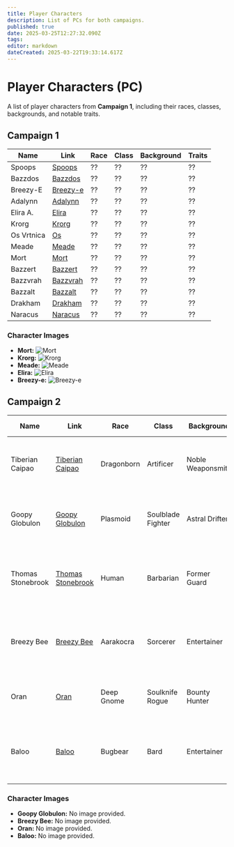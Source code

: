 ```yaml
---
title: Player Characters
description: List of PCs for both campaigns.
published: true
date: 2025-03-25T12:27:32.090Z
tags: 
editor: markdown
dateCreated: 2025-03-22T19:33:14.617Z
---
```


# Player Characters (PC)

A list of player characters from **Campaign 1**, including their races, classes, backgrounds, and notable traits.

## **Campaign 1**  

| Name        | Link                              | Race | Class | Background | Traits |
|------------|----------------------------------|------|-------|------------|--------|
| Spoops     | [Spoops](/characters/spoops)     | ??   | ??    | ??         | ??     |
| Bazzdos    | [Bazzdos](/characters/bazzdos)   | ??   | ??    | ??         | ??     |
| Breezy-E   | [Breezy-e](/characters/breezy)   | ??   | ??    | ??         | ??     |
| Adalynn    | [Adalynn](/characters/adalynn)   | ??   | ??    | ??         | ??     |
| Elira A.   | [Elira](/characters/elira)       | ??   | ??    | ??         | ??     |
| Krorg      | [Krorg](/characters/krorg)       | ??   | ??    | ??         | ??     |
| Os Vrtnica | [Os](/characters/os)             | ??   | ??    | ??         | ??     |
| Meade      | [Meade](/characters/meade)       | ??   | ??    | ??         | ??     |
| Mort       | [Mort](/characters/mort)         | ??   | ??    | ??         | ??     |
| Bazzert    | [Bazzert](/characters/bazzert)   | ??   | ??    | ??         | ??     |
| Bazzvrah   | [Bazzvrah](/characters/bazzvrah) | ??   | ??    | ??         | ??     |
| Bazzalt    | [Bazzalt](/characters/bazzalt)   | ??   | ??    | ??         | ??     |
| Drakham    | [Drakham](/characters/drakham)   | ??   | ??    | ??         | ??     |
| Naracus    | [Naracus](/characters/naracus)   | ??   | ??    | ??         | ??     |


### **Character Images**  
- **Mort:** ![Mort](mort/m.webp)  
- **Krorg:** ![Krorg](krorg/krorg.png)  
- **Meade:** ![Meade](other/meade.webp)  
- **Elira:** ![Elira](elira/elira.webp)  
- **Breezy-e:** ![Breezy-e](breezy/breezy.webp)  


## **Campaign 2**  


| Name              | Link                                       | Race       | Class             | Background       | Notable Traits                                      |  
|-------------------|--------------------------------------------|------------|-------------------|------------------|---------------------------------------------------|  
| Tiberian Caipao   | [Tiberian Caipao](/characters/tiberian-caipao) | Dragonborn | Artificer         | Noble Weaponsmith | Ambitious, resourceful, haunted by his past, gambling addiction. |  
| Goopy Globulon    | [Goopy Globulon](/characters/goopy-globulon) | Plasmoid   | Soulblade Fighter | Astral Drifter   | Eccentric, enigmatic, haunted by visions of the future, dark past. |  
| Thomas Stonebrook | [Thomas Stonebrook](/characters/thomas-stonebrook) | Human      | Barbarian         | Former Guard     | Loyal, duty-bound, struggling with inadequacy, gambling addiction. |  
| Breezy Bee        | [Breezy Bee](/characters/breezy-bee)        | Aarakocra  | Sorcerer          | Entertainer      | Carefree, ambitious, gambling addiction, untapped magical potential. |  
| Oran              | [Oran](/characters/oran)                  | Deep Gnome | Soulknife Rogue   | Bounty Hunter    | Cautious, resourceful, driven by debt, mysterious. |  
| Baloo             | [Baloo](/characters/baloo)                | Bugbear    | Bard              | Entertainer      | Humorous, resilient, determined to change perceptions, gambling addiction. |  

### **Character Images**  
- **Goopy Globulon:** No image provided.  
- **Breezy Bee:** No image provided.  
- **Oran:** No image provided.  
- **Baloo:** No image provided.

